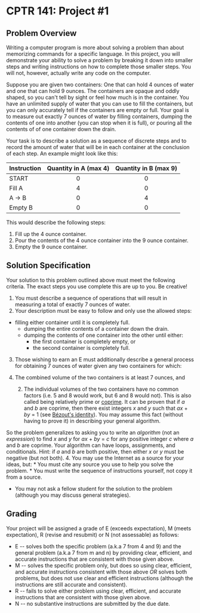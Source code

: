 # CPTR 141: Project #1

## Problem Overview
Writing a computer program is more about solving a problem than about memorizing commands for a specific language.  In this project, you will demonstrate your ability to solve a problem by breaking it down
into smaller steps and writing instructions on how to complete those smaller steps.  You will not, however, actually write any code on the computer.

Suppose you are given two containers: One that can hold 4 ounces of water and one that can hold 9 ounces.  The containers are opaque and oddly shaped, so you can't tell by sight or feel how much is in the
container.  You have an unlimited supply of water that you can use to fill the containers, but you can only accurately tell if the containers  are empty or full.  Your goal is to measure out exactly 7 ounces of water by filling containers, dumping the contents of one into another (you can stop when it is full), or pouring all the contents of of one container down the drain.

Your task is to describe a solution as a sequence of discrete steps and to record the amount of water that will be in each container at the conclusion of each step.  An example might look like this:

| Instruction | Quantity in A (max 4) | Quantity in B (max 9) |
|-------------|:---------------------:|:---------------------:|
| START | 0 | 0 |
| Fill A | 4 | 0 |
| A -> B | 0 | 4 |
| Empty B | 0 | 0 |

This would describe the following steps:

1. Fill up the 4 ounce container.
2. Pour the contents of the 4 ounce container into the 9 ounce container.
3. Empty the 9 ounce container.


## Solution Specification
Your solution to this problem outlined above must meet the following criteria.  The exact steps you use complete this are up to you.  Be creative!

1. You must describe a sequence of operations that will result in measuring a total of exactly 7 ounces of water.
2. Your description must be easy to follow and only use the allowed steps:
 * filling either container until it is completely full.
    * dumping the entire contents of a container down the drain.
    * dumping the contents of one container into the other until either:
        * the first container is completely empty, or
        * the second container is completely full.
3. Those wishing to earn an E must additionally describe a general process for obtaining 7 ounces of water given any two containers for which:
 1. The combined volume of the two containers is at least 7 ounces, and

    2. The individual volumes of the two containers have no common factors (i.e. 5 and 8 would work, but 6 and 8 would not).  This is also called being relatively prime or [coprime](https://en.wikipedia.org/wiki/Coprime_integers).  It can be proven that if *a* and *b* are coprime, then there exist integers *x* and *y* such that *ax* + *by* = 1 (see [Bézout's identity](https://en.wikipedia.org/wiki/Bézout's_identity)). You may assume this fact (without having to prove it) in describing your general algorithm.
   
  So the problem generalizes to asking you to write an *algorithm* (not an *expression*) to find *x* and *y* for *ax* + *by* = *c* for any positive integer *c* where *a* and *b* are coprime. Your algorithm can have loops, assignments, and conditionals. Hint: if *a* and *b* are both positive, then either *x* or *y* must be negative (but not both).
4. You may use the Internet as a source for your ideas, but:
    * You must cite any source you use to help you solve the problem.
    * You must write the sequence of instructions yourself, not copy it from a source.
* You may not ask a fellow student for the solution to the problem (although you may discuss general strategies).


## Grading

Your project will be assigned a grade of E (exceeds expectation), M (meets expectation), R (revise and resubmit) or N (not assessable) as follows:

- E -- solves both the specific problem (a.k.a 7 from 4 and 9) and the general problem (a.k.a 7 from m and n) by providing clear, efficient, and accurate instructions that are consistent with those given above.
- M -- solves the specific problem only, but does so using clear, efficient, and accurate instructions consistent with those above *OR* solves both problems, but does not use clear and efficient
instructions (although the instructions are still accurate and consistent).
- R -- fails to solve either problem using clear, efficient, and accurate instructions that are consistent with those given above.
- N -- no substantive instructions are submitted by the due date.